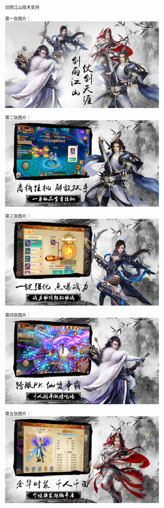 剑雨江山技术支持</br></br>
第一张图片：</br>
![](https://github.com/daishengnia/daishengniao/blob/jyjs/1.png?raw=true)</br></br>
第二张图片：</br>
![](https://github.com/daishengnia/daishengniao/blob/jyjs/2.png?raw=true)</br></br>
第三张图片：</br>
![](https://github.com/daishengnia/daishengniao/blob/jyjs/3.png?raw=true)</br></br>
第四张图片：</br>
![](https://github.com/daishengnia/daishengniao/blob/jyjs/4.png?raw=true)</br></br>
第五张图片：</br>
![](https://github.com/daishengnia/daishengniao/blob/jyjs/5.png?raw=true)</br></br>
